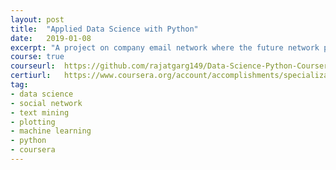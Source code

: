 ```yaml
---
layout: post
title:  "Applied Data Science with Python"
date:   2019-01-08
excerpt: "A project on company email network where the future network predictions are drawn using all the measures including Page Rank, Hub and Authority Score, Degree Betweenness, etc."
course:	true 
courseurl:	https://github.com/rajatgarg149/Data-Science-Python-Coursera-MICHIGAN-/tree/master/Applied%20Social%20Network%20Analysis%20in%20Python
certiurl:	https://www.coursera.org/account/accomplishments/specialization/LM74P8XQFHUA
tag:
- data science
- social network
- text mining
- plotting
- machine learning
- python
- coursera
---
```


